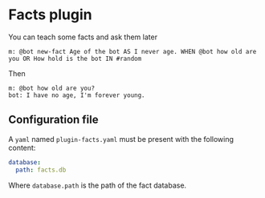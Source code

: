 # Facts plugin

You can teach some facts and ask them later

```console
m: @bot new-fact Age of the bot AS I never age. WHEN @bot how old are you OR How hold is the bot IN #random
```

Then

```console
m: @bot how old are you?
bot: I have no age, I'm forever young.
```

## Configuration file

A `yaml` named `plugin-facts.yaml` must be present with the following content:

```yaml
database:
  path: facts.db
```

Where `database.path` is the path of the fact database.
